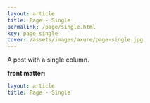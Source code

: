 ```yaml
---
layout: article
title: Page - Single
permalink: /page/single.html
key: page-single
cover: /assets/images/axure/page-single.jpg
---
```


A post with a single column.

<!--more-->

**front matter:**

```yml
layout: article
title: Page - Single
```
